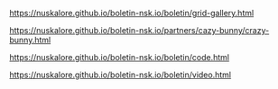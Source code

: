 https://nuskalore.github.io/boletin-nsk.io/boletin/grid-gallery.html

https://nuskalore.github.io/boletin-nsk.io/partners/cazy-bunny/crazy-bunny.html

https://nuskalore.github.io/boletin-nsk.io/boletin/code.html

https://nuskalore.github.io/boletin-nsk.io/boletin/video.html
